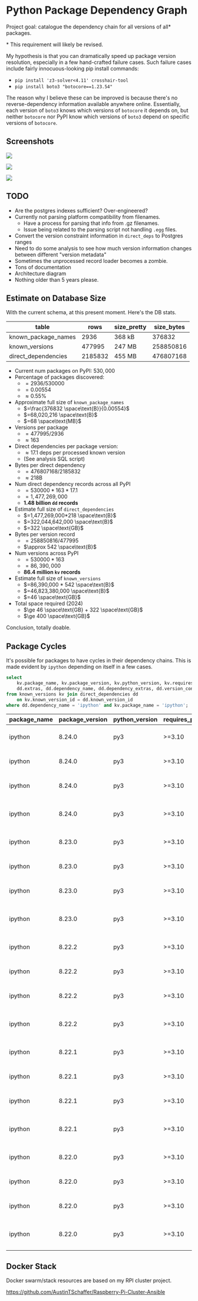 # Python Package Dependency Graph

Project goal: catalogue the dependency chain for all versions of all* packages.

\* This requirement will likely be revised.

My hypothesis is that you can dramatically speed up package version resolution, especially in a few hand-crafted failure cases. Such failure cases include fairly innocuous-looking pip install commands:

- `pip install 'z3-solver<4.11' crosshair-tool`
- `pip install boto3 "botocore==1.23.54"`

The reason why I believe these can be improved is because there's no reverse-dependency information available anywhere online. Essentially, each version of `boto3` knows which versions of `botocore` it depends on, but neither `botocore` nor PyPI know which versions of `boto3` depend on specific versions of `botocore`.

## Screenshots

![](./images/tmux-screenshot.png)

![](./images/rabbitmq-screenshot.png)

![](./images/postgres-screenshot.png)

## TODO

- Are the postgres indexes sufficient? Over-engineered?
- Currently not parsing platform compatibility from filenames.
  - Have a process for parsing that info from .gz filenames.
  - Issue being related to the parsing script not handling `.egg` files.
- Convert the version constraint information in `direct_deps` to Postgres ranges
- Need to do some analysis to see how much version information changes between different "version metadata"
- Sometimes the unprocessed record loader becomes a zombie.
- Tons of documentation
- Architecture diagram
- Nothing older than 5 years please.

## Estimate on Database Size

With the current schema, at this present moment. Here's the DB stats.

| table               | rows    | size_pretty | size_bytes |
|---------------------|---------|-------------|------------|
| known_package_names |    2936 | 368 kB      |     376832 |
| known_versions      |  477995 | 247 MB      |  258850816 |
| direct_dependencies | 2185832 | 455 MB      |  476807168 |

- Current num packages on PyPI: $530,000$
- Percentage of packages discovered:
  - $=2936/530000$
  - $=0.00554$
  - $\approx 0.55\%$
- Approximate full size of `known_package_names`
  - $=\frac{376832 \space\text{B}}{0.00554}$
  - $=68,020,216 \space\text{B}$
  - $=68 \space\text{MB}$
- Versions per package
  - $=477995/2936$
  - $\approx 163$
- Direct dependencies per package version:
  - $\approx 17.1$ deps per processed known version
  - (See analysis SQL script)
- Bytes per direct dependency
  - $=476807168/2185832$
  - $\approx 218 \text{B}$
- Num direct dependency records across all PyPI
  - $=530000*163*17.1$
  - $=1,477,269,000$
  - **1.48 billion `dd` records**
- Estimate full size of `direct_dependencies`
  - $=1,477,269,000*218 \space\text{B}$
  - $=322,044,642,000 \space\text{B}$
  - $=322 \space\text{GB}$
- Bytes per version record
  - $=258850816/477995$
  - $\approx 542 \space\text{B}$
- Num versions across PyPI
  - $=530000*163$
  - $=86,390,000$
  - **86.4 million `kv` records**
- Estimate full size of `known_versions`
  - $=86,390,000 * 542 \space\text{B}$
  - $=46,823,380,000 \space\text{B}$
  - $=46 \space\text{GB}$
- Total space required (2024)
  - $\ge 46 \space\text{GB} + 322 \space\text{GB}$
  - $\ge 400 \space\text{GB}$

Conclusion, totally doable.

## Package Cycles

It's possible for packages to have cycles in their dependency chains. This is
made evident by `ipython` depending on itself in a few cases.

```sql
select
    kv.package_name, kv.package_version, kv.python_version, kv.requires_python, kv.upload_time, kv.yanked,
    dd.extras, dd.dependency_name, dd.dependency_extras, dd.version_constraint
from known_versions kv join direct_dependencies dd
    on kv.known_version_id = dd.known_version_id
where dd.dependency_name = 'ipython' and kv.package_name = 'ipython';
```

|package_name|package_version|python_version|requires_python|upload_time            |yanked|extras               |dependency_name|dependency_extras                                                         |version_constraint|
|------------|---------------|--------------|---------------|-----------------------|------|---------------------|---------------|--------------------------------------------------------------------------|------------------|
|ipython     |8.24.0         |py3           |>=3.10         |2024-04-26 09:10:25.853|false |extra == "all"       |ipython        |kernel,nbconvert,black,notebook,parallel,doc,nbformat,qtconsole,matplotlib|                  |
|ipython     |8.24.0         |py3           |>=3.10         |2024-04-26 09:10:25.853|false |extra == "all"       |ipython        |test_extra,test                                                           |                  |
|ipython     |8.24.0         |py3           |>=3.10         |2024-04-26 09:10:25.853|false |extra == "doc"       |ipython        |test                                                                      |                  |
|ipython     |8.24.0         |py3           |>=3.10         |2024-04-26 09:10:25.853|false |extra == "test-extra"|ipython        |test                                                                      |                  |
|ipython     |8.23.0         |py3           |>=3.10         |2024-03-31 13:01:52.882|false |extra == "all"       |ipython        |kernel,nbconvert,black,notebook,parallel,doc,nbformat,qtconsole,matplotlib|                  |
|ipython     |8.23.0         |py3           |>=3.10         |2024-03-31 13:01:52.882|false |extra == "all"       |ipython        |test_extra,test                                                           |                  |
|ipython     |8.23.0         |py3           |>=3.10         |2024-03-31 13:01:52.882|false |extra == "doc"       |ipython        |test                                                                      |                  |
|ipython     |8.23.0         |py3           |>=3.10         |2024-03-31 13:01:52.882|false |extra == "test-extra"|ipython        |test                                                                      |                  |
|ipython     |8.22.2         |py3           |>=3.10         |2024-03-04 10:32:50.392|false |extra == "all"       |ipython        |nbconvert,black,notebook,terminal,parallel,doc,nbformat,qtconsole,kernel  |                  |
|ipython     |8.22.2         |py3           |>=3.10         |2024-03-04 10:32:50.392|false |extra == "all"       |ipython        |test_extra,test                                                           |                  |
|ipython     |8.22.2         |py3           |>=3.10         |2024-03-04 10:32:50.392|false |extra == "doc"       |ipython        |test                                                                      |                  |
|ipython     |8.22.2         |py3           |>=3.10         |2024-03-04 10:32:50.392|false |extra == "test-extra"|ipython        |test                                                                      |                  |
|ipython     |8.22.1         |py3           |>=3.10         |2024-02-22 14:34:56.071|false |extra == "all"       |ipython        |nbconvert,black,notebook,terminal,parallel,doc,nbformat,qtconsole,kernel  |                  |
|ipython     |8.22.1         |py3           |>=3.10         |2024-02-22 14:34:56.071|false |extra == "all"       |ipython        |test_extra,test                                                           |                  |
|ipython     |8.22.1         |py3           |>=3.10         |2024-02-22 14:34:56.071|false |extra == "doc"       |ipython        |test                                                                      |                  |
|ipython     |8.22.1         |py3           |>=3.10         |2024-02-22 14:34:56.071|false |extra == "test-extra"|ipython        |test                                                                      |                  |
|ipython     |8.22.0         |py3           |>=3.10         |2024-02-22 10:12:45.956|true  |extra == "all"       |ipython        |nbconvert,black,notebook,terminal,parallel,doc,nbformat,qtconsole,kernel  |                  |
|ipython     |8.22.0         |py3           |>=3.10         |2024-02-22 10:12:45.956|true  |extra == "all"       |ipython        |test_extra,test                                                           |                  |
|ipython     |8.22.0         |py3           |>=3.10         |2024-02-22 10:12:45.956|true  |extra == "doc"       |ipython        |test                                                                      |                  |
|ipython     |8.22.0         |py3           |>=3.10         |2024-02-22 10:12:45.956|true  |extra == "test-extra"|ipython        |test                                                                      |                  |

## Docker Stack

Docker swarm/stack resources are based on my RPI cluster project.

https://github.com/AustinTSchaffer/Raspberry-Pi-Cluster-Ansible
